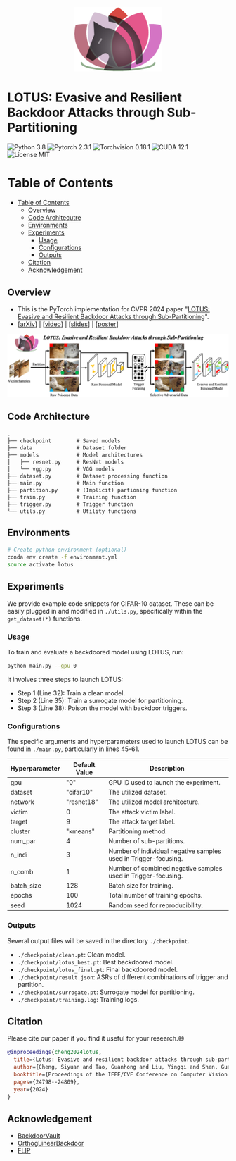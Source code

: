 <div align="center">
    <img src="imgs/logo.png" width="200px" />
</div>

# LOTUS: Evasive and Resilient Backdoor Attacks through Sub-Partitioning

![Python 3.8](https://img.shields.io/badge/python-3.8-DodgerBlue.svg?style=plastic)
![Pytorch 2.3.1](https://img.shields.io/badge/pytorch-2.3.1-DodgerBlue.svg?style=plastic)
![Torchvision 0.18.1](https://img.shields.io/badge/torchvision-0.18.1-DodgerBlue.svg?style=plastic)
![CUDA 12.1](https://img.shields.io/badge/cuda-12.1-DodgerBlue.svg?style=plastic)
![License MIT](https://img.shields.io/badge/License-MIT-DodgerBlue.svg?style=plastic)

Table of Contents
=================
- [Table of Contents](#table-of-contents)
  - [Overview](#overview)
  - [Code Architecutre](#code-architecture)
  - [Environments](#environments)
  - [Experiments](#experiments)
    - [Usage](#usage)
    - [Configurations](#configurations)
    - [Outputs](#outputs)
  - [Citation](#citation)
  - [Acknowledgement](#acknowledgement)

## Overview
- This is the PyTorch implementation for CVPR 2024 paper "[LOTUS: Evasive and Resilient Backdoor Attacks through Sub-Partitioning](https://openaccess.thecvf.com/content/CVPR2024/html/Cheng_LOTUS_Evasive_and_Resilient_Backdoor_Attacks_through_Sub-Partitioning_CVPR_2024_paper.html)".
- [[arXiv](https://arxiv.org/abs/2403.17188)\] | \[[video](https://www.youtube.com/watch?v=AoP6tlFmSqQ&t=12s)\] | \[[slides](https://www.cs.purdue.edu/homes/cheng535/static/slides/LOTUS_slides.pdf)\] | \[[poster](https://www.cs.purdue.edu/homes/cheng535/static/slides/LOTUS_poster.pdf)\]

<img src="imgs/overview.png" width="900px"/>

## Code Architecture
    .
    ├── checkpoint        # Saved models
    ├── data              # Dataset folder
    ├── models            # Model architectures
    │   ├── resnet.py     # ResNet models
    │   └── vgg.py        # VGG models
    ├── dataset.py        # Dataset processing function
    ├── main.py           # Main function
    ├── partition.py      # (Implicit) partioning function
    ├── train.py          # Training function
    ├── trigger.py        # Trigger function
    └── utils.py          # Utility functions

## Environments
```bash
# Create python environment (optional)
conda env create -f environment.yml
source activate lotus
```

## Experiments  
We provide example code snippets for CIFAR-10 dataset. These can be easily plugged in and modified in `./utils.py`, specifically within the `get_dataset(*)` functions.

### Usage
To train and evaluate a backdoored model using LOTUS, run:
```bash
python main.py --gpu 0
```
It involves three steps to launch LOTUS:
- Step 1 (Line 32): Train a clean model.
- Step 2 (Line 35): Train a surrogate model for partitioning.
- Step 3 (Line 38): Poison the model with backdoor triggers.

### Configurations
The specific arguments and hyperparameters used to launch LOTUS can be found in `./main.py`, particularly in lines 45-61.

| Hyperparameter | Default Value | Description |
|----------------|---------------|-------------|
| gpu | "0" | GPU ID used to launch the experiment. |
| dataset | "cifar10" | The utilized dataset. |
| network | "resnet18" | The utilized model architecture. |
| victim | 0 | The attack victim label. |
| target | 9 | The attack target label. |
| cluster | "kmeans" | Partitioning method. |
| num_par | 4 | Number of sub-partitions. |
| n_indi | 3 | Number of individual negative samples used in Trigger-focusing. |
| n_comb | 1 | Number of combined negative samples used in Trigger-focusing. |
| batch_size | 128 | Batch size for training. |
| epochs | 100 | Total number of training epochs. |
| seed | 1024 | Random seed for reproducibility. |


### Outputs
Several output files will be saved in the directory `./checkpoint`.
- `./checkpoint/clean.pt`: Clean model.
- `./checkpoint/lotus_best.pt`: Best backdoored model.
- `./checkpoint/lotus_final.pt`: Final backdoored model.
- `./checkpoint/result.json`: ASRs of different combinations of trigger and partition.
- `./checkpoint/surrogate.pt`: Surrogate model for partitioning.
- `./checkpoint/training.log`: Training logs.





## Citation
Please cite our paper if you find it useful for your research.:smile:

```bibtex
@inproceedings{cheng2024lotus,
  title={Lotus: Evasive and resilient backdoor attacks through sub-partitioning},
  author={Cheng, Siyuan and Tao, Guanhong and Liu, Yingqi and Shen, Guangyu and An, Shengwei and Feng, Shiwei and Xu, Xiangzhe and Zhang, Kaiyuan and Ma, Shiqing and Zhang, Xiangyu},
  booktitle={Proceedings of the IEEE/CVF Conference on Computer Vision and Pattern Recognition},
  pages={24798--24809},
  year={2024}
}
```

## Acknowledgement
- [BackdoorVault](https://github.com/Gwinhen/BackdoorVault)
- [OrthogLinearBackdoor](https://github.com/KaiyuanZh/OrthogLinearBackdoor)
- [FLIP](https://github.com/KaiyuanZh/FLIP)
